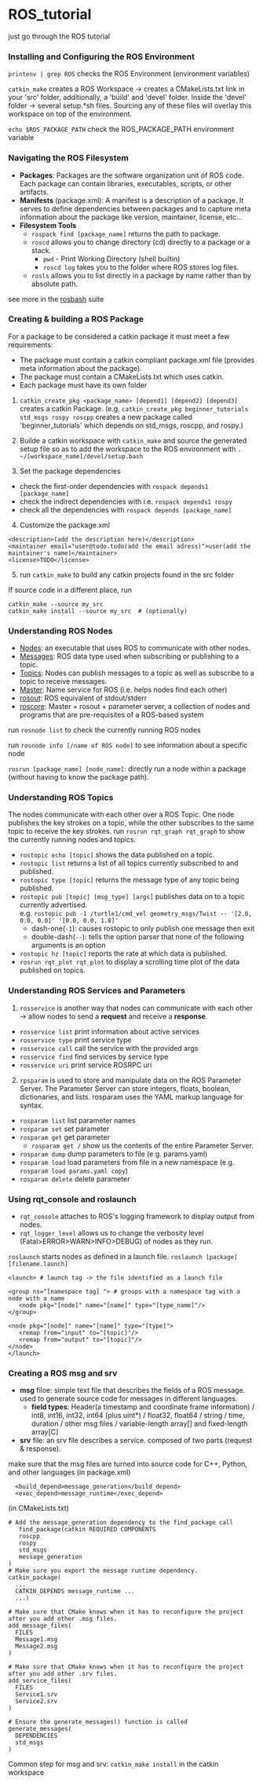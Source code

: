# ROS_tutorial
just go through the ROS tutorial

### Installing and Configuring the ROS Environment

```printenv | grep ROS``` checks the ROS Environment (environment variables)

```catkin_make```  creates a ROS Workspace -> creates a CMakeLists.txt link in your 'src' folder, additionally, a 'build' and 'devel' folder. Inside the 'devel' folder -> several setup.\*sh files. Sourcing any of these files will overlay this workspace on top of the environment.

```echo $ROS_PACKAGE_PATH``` check the ROS_PACKAGE_PATH environment variable

### Navigating the ROS Filesystem

- **Packages**: Packages are the software organization unit of ROS code. Each package can contain libraries, executables, scripts, or other artifacts.
- **Manifests** (package.xml): A manifest is a description of a package. It serves to define dependencies between packages and to capture meta information about the package like version, maintainer, license, etc... 
- **Filesystem Tools**
    - ```rospack find [package_name]``` returns the path to package. 
    - ```roscd``` allows you to change directory (cd) directly to a package or a stack. 
        - ```pwd``` - Print Working Directory (shell builtin) 
        - ```roscd log``` takes you to the folder where ROS stores log files.
    - ```rosls``` allows you to list directly in a package by name rather than by absolute path. 

see more in the [rosbash](http://wiki.ros.org/rosbash) suite

### Creating & building a ROS Package

For a package to be considered a catkin package it must meet a few requirements:
- The package must contain a catkin compliant package.xml file (provides meta information about the package).
- The package must contain a CMakeLists.txt which uses catkin.
- Each package must have its own folder

1. ```catkin_create_pkg <package_name> [depend1] [depend2] [depend3]``` creates a catkin Package. (e.g. ```catkin_create_pkg beginner_tutorials std_msgs rospy roscpp``` creates a new package called 'beginner_tutorials' which depends on std_msgs, roscpp, and rospy.)

2. Builde a catkin workspace with ```catkin_make``` and source the generated setup file so as to add the workspace to the ROS environment with ```. ~/[workspace_name]/devel/setup.bash```

3. Set the package dependencies
- check the first-order dependencies with ```rospack depends1 [package_name]```
- check the indirect dependencies with i.e. ```rospack depends1 rospy```
- check all the dependencies with ```rospack depends [package_name]```

4. Customize the package.xml

```
<description>(add the description here)</description>
<maintainer email="user@todo.todo(add the email adress)">user(add the maintainer's name)</maintainer>
<license>TODO</license>
```
5. run ```catkin_make``` to build any catkin projects found in the src folder

If source code in a different place, run 
```
catkin_make --source my_src
catkin_make install --source my_src  # (optionally)
```
### Understanding ROS Nodes

- [Nodes](http://wiki.ros.org/Nodes): an executable that uses ROS to communicate with other nodes.
- [Messages](http://wiki.ros.org/Messages): ROS data type used when subscribing or publishing to a topic.
- [Topics](http://wiki.ros.org/Topics): Nodes can publish messages to a topic as well as subscribe to a topic to receive messages.
- [Master](http://wiki.ros.org/Master): Name service for ROS (i.e. helps nodes find each other)
- [rosout](http://wiki.ros.org/rosout): ROS equivalent of stdout/stderr
- [roscore](http://wiki.ros.org/roscore): Master + rosout + parameter server, a collection of nodes and programs that are pre-requisites of a ROS-based system

run ```rosnode list``` to check the currently running ROS nodes

run ```rosnode info [/name of ROS node]``` to see information about a specific node

```rosrun [package_name] [node_name]```: directly run a node within a package (without having to know the package path). 

### Understanding ROS Topics

The nodes communicate with each other over a ROS Topic. One node publishes the key strokes on a topic, while the other subscribes to the same topic to receive the key strokes. run ```rosrun rqt_graph rqt_graph``` to show the currently running nodes and topics.

- ```rostopic echo [topic]``` shows the data published on a topic. 
- ```rostopic list``` returns a list of all topics currently subscribed to and published. 
- ```rostopic type [topic]``` returns the message type of any topic being published. 
- ```rostopic pub [topic] [msg_type] [args]``` publishes data on to a topic currently advertised.   
    e.g. ```rostopic pub -1 /turtle1/cmd_vel geometry_msgs/Twist -- '[2.0, 0.0, 0.0]' '[0.0, 0.0, 1.8]'```  
    - dash-one(`-1`): causes rostopic to only publish one message then exit
    - double-dash(`--`): tells the option parser that none of the following arguments is an option
- ```rostopic hz [topic]``` reports the rate at which data is published. 
- ```rosrun rqt_plot rqt_plot``` to display a scrolling time plot of the data published on topics.

### Understanding ROS Services and Parameters

1. ```rosservice``` is another way that nodes can communicate with each other -> allow nodes to send a **request** and receive a **response**. 

- ```rosservice list``` print information about active services
- ```rosservice type``` print service type
- ```rosservice call``` call the service with the provided args
- ```rosservice find``` find services by service type
- ```rosservice uri``` print service ROSRPC uri

2. ```rpsparam``` is used to store and manipulate data on the ROS Parameter Server. The Parameter Server can store integers, floats, boolean, dictionaries, and lists. rosparam uses the YAML markup language for syntax.

- ```rosparam list``` list parameter names
- ```rosparam set``` set parameter
- ```rosparam get``` get parameter
    - ```rosparam get /``` show us the contents of the entire Parameter Server. 
- ```rosparam dump``` dump parameters to file (e.g. params.yaml)
- ```rosparam load``` load parameters from file in a new namespace (e.g. ```rosparam load params.yaml copy```)
- ```rosparam delete``` delete parameter

### Using rqt_console and roslaunch

- ```rqt_console``` attaches to ROS's logging framework to display output from nodes. 
- ```rqt_logger_level``` allows us to change the verbosity level (Fatal>ERROR>WARN>INFO>DEBUG) of nodes as they run. 

```roslaunch``` starts nodes as defined in a launch file. ```roslaunch [package] [filename.launch]```

```
<launch> # launch tag -> the file identified as a launch file 

<group ns="[namespace tag] "> # groups with a namespace tag with a node with a name
   <node pkg="[node]" name="[name]" type="[type_name]"/>
</group>

<node pkg="[node]" name="[name]" type="[type]">
   <remap from="input" to="[topic]"/>
   <remap from="output" to="[topic]"/>
</node>
</launch>
```
### Creating a ROS msg and srv
- **msg** filoe: simple text file that describes the fields of a ROS message. used to generate source code for messages in different languages.  
    - **field types**: Header(a timestamp and coordinate frame information) / int8, int16, int32, int64 (plus uint*) / float32, float64 / string / time, duration / other msg files / variable-length array[] and fixed-length array[C] 
- **srv** file: an srv file describes a service. composed of two parts (request & response). 

make sure that the msg files are turned into source code for C++, Python, and other languages (in package.xml)
```
  <build_depend>message_generation</build_depend>
  <exec_depend>message_runtime</exec_depend>
```
  
(in CMakeLists.txt)
``` 
# Add the message_generation dependency to the find_package call
   find_package(catkin REQUIRED COMPONENTS
   roscpp
   rospy
   std_msgs
   message_generation
)
# Make sure you export the message runtime dependency. 
catkin_package(
  ...
  CATKIN_DEPENDS message_runtime ...
  ...)
  
# Make sure that CMake knows when it has to reconfigure the project after you add other .msg files. 
add_message_files(
  FILES
  Message1.msg
  Message2.msg
)  

# Make sure that CMake knows when it has to reconfigure the project after you add other .srv files. 
add_service_files(
  FILES
  Service1.srv
  Service2.srv
)

# Ensure the generate_messages() function is called
generate_messages(
  DEPENDENCIES
  std_msgs
)
```

Common step for msg and srv: ```catkin_make install``` in the catkin workspace
